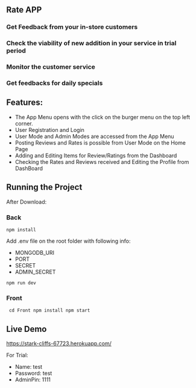 ## Rate APP

### Get Feedback from your in-store customers

### Check the viability of new addition in your service in trial period

### Monitor the customer service

### Get feedbacks for daily specials

## Features:

- The App Menu opens with the click on the burger menu on the top left corner.
- User Registration and Login
- User Mode and Admin Modes are accessed from the App Menu
- Posting Reviews and Rates is possible from User Mode on the Home Page
- Adding and Editing Items for Review/Ratings from the Dashboard
- Checking the Rates and Reviews received and Editing the Profile from DashBoard

## Running the Project

After Download:

### Back

`npm install`

Add .env file on the root folder with following info:

- MONGODB_URI
- PORT
- SECRET
- ADMIN_SECRET

`npm run dev`

### Front

` cd Front npm install npm start`

## Live Demo

https://stark-cliffs-67723.herokuapp.com/

For Trial:

- Name: test
- Password: test
- AdminPin: 1111
